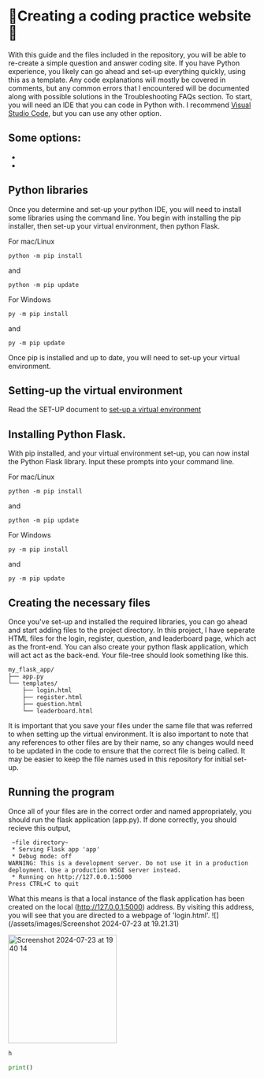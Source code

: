 # 👾Creating a coding practice website👾

With this guide and the files included in the repository, you will be able to re-create a simple question and answer coding site. If you have Python experience, you likely can go ahead and set-up everything quickly, using this as a template. Any code explanations will mostly be covered in comments, but any common errors that I encountered will be documented along with possible solutions in the Troubleshooting FAQs section. To start, you will need an IDE that you can code in Python with. I recommend [Visual Studio Code](https://code.visualstudio.com/), but you can use any other option.

Some options:
- 
-
-

## Python libraries
Once you determine and set-up your python IDE, you will need to install some libraries using the command line. You begin with installing the pip installer, then set-up your virtual environment, then python Flask. 

For mac/Linux 
```
python -m pip install
```
and
```
python -m pip update
```


For Windows
```
py -m pip install
```
and
```
py -m pip update
```

Once pip is installed and up to date, you will need to set-up your virtual environment.

## Setting-up the virtual environment
Read the SET-UP document to [set-up a virtual environment](/SET-UP.md)

## Installing Python Flask.

With pip installed, and your virtual environment set-up, you can now instal the Python Flask library. Input these prompts into your command line.

For mac/Linux 
```
python -m pip install
```
and
```
python -m pip update
```


For Windows
```
py -m pip install
```
and
```
py -m pip update
```


## Creating the necessary files
Once you've set-up and installed the required libraries, you can go ahead and start adding files to the project directory. In this project, I have seperate HTML files for the login, register, question, and leaderboard page, which act as the front-end. You can also create your python flask application, which will act act as the back-end. Your file-tree should look something like this.

```
my_flask_app/
├── app.py
└── templates/
    ├── login.html
    ├── register.html
    ├── question.html
    └── leaderboard.html
```
It is important that you save your files under the same file that was referred to when setting up the virtual environment. It is also important to note that any references to other files are by their name, so any changes would need to be updated in the code to ensure that the correct file is being called. It may be easier to keep the file names used in this repository for initial set-up. 


## Running the program

Once all of your files are in the correct order and named appropriately, you should run the flask application (app.py). If done correctly, you should recieve this output,

```
 ~file directory~
 * Serving Flask app 'app'
 * Debug mode: off
WARNING: This is a development server. Do not use it in a production deployment. Use a production WSGI server instead.
 * Running on http://127.0.0.1:5000
Press CTRL+C to quit
```
What this means is that a local instance of the flask application has been created on the local (http://127.0.0.1:5000) address. By visiting this address, you will see that you are directed to a webpage of 'login.html'.
![](/assets/images/Screenshot 2024-07-23 at 19.21.31)

<img width="220" alt="Screenshot 2024-07-23 at 19 40 14" src="https://github.com/user-attachments/assets/03781b4a-bf7c-4d5a-af52-7f523dbe0d20">

```python
h

print()

```



